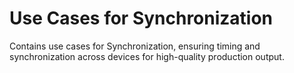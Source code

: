 # Use Cases for Synchronization
Contains use cases for Synchronization, ensuring timing and synchronization across devices for high-quality production output.

